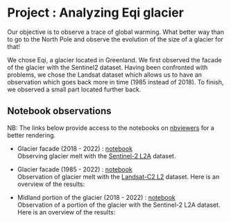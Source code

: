 # Project : Analyzing Eqi glacier

Our objective is to observe a trace of global warming. What better way than to go to the North Pole and observe the evolution of the size of a glacier for that!

We chose Eqi, a glacier located in Greenland. We first observed the facade of the glacier with the Sentinel2 dataset. Having been confronted with problems, we chose the Landsat dataset which allows us to have an observation which goes back more in time (1985 instead of 2018). To finish, we observed a small part located further back.

## Notebook observations

NB: The links below provide access to the notebooks on [nbviewers](https://nbviewer.org/github/barthh/geo-data-eqi-glacier) for a better rendering.

- Glacier facade (2018 - 2022) : [notebook](https://nbviewer.org/github/barthh/geo-data-eqi-glacier/blob/main/Facade-sentinel.ipynb) </br> Observing glacier melt with the [Sentinel-2 L2A][Sentinel doc] dataset. 

- Glacier facade (1985 - 2022) : [notebook](https://nbviewer.org/github/barthh/geo-data-eqi-glacier/blob/main/Facade-Landsat.ipynb
) </br> Observation of glacier melt with the [Landsat-C2 L2][Landsat doc] dataset. Here is an overview of the results:

- Midland portion of the glacier (2018 - 2022) : [notebook](https://nbviewer.org/github/barthh/geo-data-eqi-glacier/blob/main/Facade-sentinel.ipynb) </br> Observation of a portion of the glacier with the Sentinel-2 L2A dataset. Here is an overview of the results:

<!-- MARKDOWN LINKS & IMAGES -->
[Sentinel doc]: https://docs.sentinel-hub.com/api/latest/data/sentinel-2-l2a/
[Landsat doc]: https://www.usgs.gov/landsat-missions/landsat-collection-2-level-2-science-products